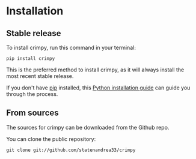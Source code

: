 # Installation

## Stable release

To install crimpy, run this command in your terminal:

```
pip install crimpy
```

This is the preferred method to install crimpy, as it will always install the most recent stable release.

If you don't have [pip](https://pip.pypa.io) installed, this [Python installation guide](http://docs.python-guide.org/en/latest/starting/installation/) can guide you through the process.

## From sources

The sources for crimpy can be downloaded from the Github repo.

You can clone the public repository:

```
git clone git://github.com/statenandrea33/crimpy
```
